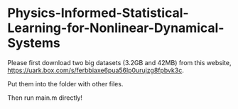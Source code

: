 # Physics-Informed-Statistical-Learning-for-Nonlinear-Dynamical-Systems

Please first download two big datasets (3.2GB and 42MB) from this website, https://uark.box.com/s/ferbbiaxe6pua56lp0urujzg8fpbvk3c. 

Put them into the folder with other files.

Then run main.m directly!

